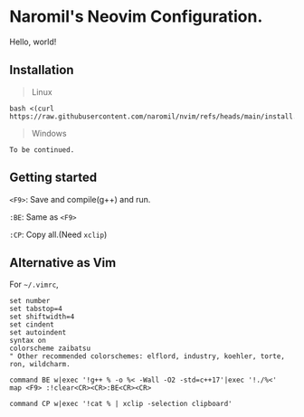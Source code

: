 # Naromil's Neovim Configuration.

Hello, world!

## Installation

> Linux

```shell
bash <(curl https://raw.githubusercontent.com/naromil/nvim/refs/heads/main/install.sh)
```

> Windows

```shell
To be continued.
```

## Getting started

`<F9>`: Save and compile(g++) and run.

`:BE`: Same as `<F9>`

`:CP`: Copy all.(Need `xclip`)

## Alternative as Vim

For `~/.vimrc`,

```vimscript
set number
set tabstop=4
set shiftwidth=4
set cindent
set autoindent
syntax on
colorscheme zaibatsu
" Other recommended colorschemes: elflord, industry, koehler, torte, ron, wildcharm.

command BE w|exec '!g++ % -o %< -Wall -O2 -std=c++17'|exec '!./%<'
map <F9> :!clear<CR><CR>:BE<CR><CR>

command CP w|exec '!cat % | xclip -selection clipboard'
```
